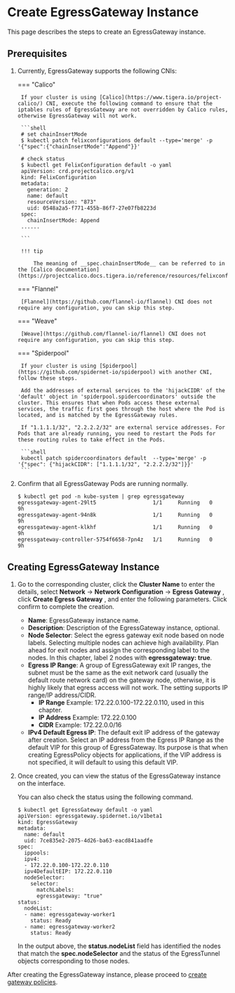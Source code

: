 # Create EgressGateway Instance

This page describes the steps to create an EgressGateway instance.

## Prerequisites

1. Currently, EgressGateway supports the following CNIs:

    ===  "Calico"

        If your cluster is using [Calico](https://www.tigera.io/project-calico/) CNI, execute the following command to ensure that the iptables rules of EgressGateway are not overridden by Calico rules, otherwise EgressGateway will not work.

        ```shell
        # set chainInsertMode
        $ kubectl patch felixconfigurations default --type='merge' -p '{"spec":{"chainInsertMode":"Append"}}'
        
        # check status
        $ kubectl get FelixConfiguration default -o yaml
        apiVersion: crd.projectcalico.org/v1
        kind: FelixConfiguration
        metadata:
          generation: 2
          name: default
          resourceVersion: "873"
          uid: 0548a2a5-f771-455b-86f7-27e07fb8223d
        spec:
          chainInsertMode: Append
        ......

        ```

        !!! tip

            The meaning of __spec.chainInsertMode__ can be referred to in the [Calico documentation](https://projectcalico.docs.tigera.io/reference/resources/felixconfig).

    ===  "Flannel"

        [Flannel](https://github.com/flannel-io/flannel) CNI does not require any configuration, you can skip this step.

    ===  "Weave"

        [Weave](https://github.com/flannel-io/flannel) CNI does not require any configuration, you can skip this step.

    ===  "Spiderpool"

        If your cluster is using [Spiderpool](https://github.com/spidernet-io/spiderpool) with another CNI, follow these steps.

        Add the addresses of external services to the 'hijackCIDR' of the 'default' object in 'spiderpool.spidercoordinators' outside the cluster. This ensures that when Pods access these external services, the traffic first goes through the host where the Pod is located, and is matched by the EgressGateway rules.

        If "1.1.1.1/32", "2.2.2.2/32" are external service addresses. For Pods that are already running, you need to restart the Pods for these routing rules to take effect in the Pods.

        ```shell
        kubectl patch spidercoordinators default  --type='merge' -p '{"spec": {"hijackCIDR": ["1.1.1.1/32", "2.2.2.2/32"]}}'
        ```

2. Confirm that all EgressGateway Pods are running normally.

    ```shell
    $ kubectl get pod -n kube-system | grep egressgateway
    egressgateway-agent-29lt5                  1/1     Running   0          9h
    egressgateway-agent-94n8k                  1/1     Running   0          9h
    egressgateway-agent-klkhf                  1/1     Running   0          9h
    egressgateway-controller-5754f6658-7pn4z   1/1     Running   0          9h
    ```

## Creating EgressGateway Instance

1. Go to the corresponding cluster, click the __Cluster Name__ to enter the details, select __Network__ -> __Network Configuration__ -> __Egress Gateway__ , click __Create Egress Gateway__ , and enter the following parameters. Click confirm to complete the creation.

    <!-- ![egress-create01](../../images/egress-create-1.jpg) -->

    * __Name__: EgressGateway instance name.
    * __Description__: Description of the EgressGateway instance, optional.
    * __Node Selector__: Select the egress gateway exit node based on node labels. Selecting multiple nodes can achieve high availability. Plan ahead for exit nodes and assign the corresponding label to the nodes. In this chapter, label 2 nodes with __egressgateway: true__.
    * __Egress IP Range__: A group of EgressGateway exit IP ranges, the subnet must be the same as the exit network card (usually the default route network card) on the gateway node, otherwise, it is highly likely that egress access will not work. The setting supports IP range/IP address/CIDR.
        * __IP Range__ Example: 172.22.0.100-172.22.0.110, used in this chapter.
        * __IP Address__ Example: 172.22.0.100
        * __CIDR__ Example: 172.22.0.0/16
    * __IPv4 Default Egress IP__: The default exit IP address of the gateway after creation. Select an IP address from the Egress IP Range as the default VIP for this group of EgressGateway. Its purpose is that when creating EgressPolicy objects for applications, if the VIP address is not specified, it will default to using this default VIP.

2. Once created, you can view the status of the EgressGateway instance on the interface.

    <!-- ![egress-create01](../../images/egress-create-2.jpg) -->

    You can also check the status using the following command.

    ```shell
    $ kubectl get EgressGateway default -o yaml
    apiVersion: egressgateway.spidernet.io/v1beta1
    kind: EgressGateway
    metadata:
      name: default
      uid: 7ce835e2-2075-4d26-ba63-eacd841aadfe
    spec:
      ippools:
      ipv4:
      - 172.22.0.100-172.22.0.110
      ipv4DefaultEIP: 172.22.0.110
      nodeSelector:
        selector:
          matchLabels:
          egressgateway: "true"
    status:
      nodeList:
      - name: egressgateway-worker1
        status: Ready
      - name: egressgateway-worker2
        status: Ready
    ```

    In the output above, the __status.nodeList__ field has identified the nodes that match the __spec.nodeSelector__ and the status of the EgressTunnel objects corresponding to those nodes.

After creating the EgressGateway instance, please proceed to [create gateway policies](create-egpolicy.md).
